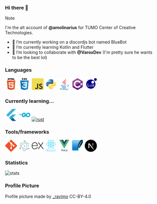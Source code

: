 ### Hi there 👋

> [!NOTE]
> I'm the alt account of **@amolinarius** for TUMO Center of Creative Technologies.

- 🔭 I’m currently working on a discordjs bot named BlueBot
- 🌱 I’m currently learning Kotlin and Flutter
- 👯 I’m looking to collaborate with **@VaroxDev** (I'm pretty sure he wants to be the best lol)

<h3>Languages</h3>
<p>
    <a href="https://html.spec.whatwg.org"><img src="https://raw.githubusercontent.com/devicons/devicon/master/icons/html5/html5-original-wordmark.svg" alt="html5" width="40" height="40"/></a>
    <a href="https://https://www.w3.org/TR/CSS/#css"><img src="https://raw.githubusercontent.com/devicons/devicon/master/icons/css3/css3-original-wordmark.svg" alt="css3" width="40" height="40"/></a>
    <a href="https://ecma-international.org/publications-and-standards/standards/ecma-262"><img src="https://raw.githubusercontent.com/devicons/devicon/master/icons/javascript/javascript-original.svg" alt="javascript" width="40" height="40"/></a>
    <a href="https://www.python.org"><img src="https://raw.githubusercontent.com/devicons/devicon/master/icons/python/python-original.svg" alt="python" width="40" height="40"/></a>
    <a href="https://www.oracle.com/java"><img src="https://raw.githubusercontent.com/devicons/devicon/master/icons/java/java-original.svg" alt="java" width="40" height="40"/></a>
    <a href=https://learn.microsoft.com/en-us/dotnet/csharp/""><img src="https://raw.githubusercontent.com/devicons/devicon/master/icons/csharp/csharp-original.svg" alt="csharp" width="40" height="40"/></a>
    <a href="https://www.lua.org"><img src="https://raw.githubusercontent.com/devicons/devicon/master/icons/lua/lua-original.svg" alt="lua" width="40" height="40"/></a>
</p>

<h3>Currently learning...</h3>
<p>
    <a href="https://flutter.dev"><img src="https://raw.githubusercontent.com/devicons/devicon/master/icons/flutter/flutter-original.svg" alt="flutter" width="40" height="40"/></a>
    <a href="https://go.dev"><img src="https://raw.githubusercontent.com/devicons/devicon/master/icons/go/go-original-wordmark.svg" alt="go" width="40" height="40"/></a>
    <a href="https://rust-lang.org"><img src="https://www.rust-lang.org/logos/rust-logo-64x64.png" alt="rust" width="40" height="40"/></a>
</p>
    
<h3>Tools/frameworks</h3>
<p>
    <a href="https://git-scm.com"><img src="https://raw.githubusercontent.com/devicons/devicon/master/icons/git/git-original.svg" alt="git" width="40" height="40"/></a>
    <a href="https://www.electronjs.org"><img src="https://raw.githubusercontent.com/devicons/devicon/master/icons/electron/electron-original.svg" alt="electron" width="40" height="40"/></a>
    <a href="https://expressjs.com"><img src="https://raw.githubusercontent.com/devicons/devicon/master/icons/express/express-original.svg" alt="express" width="40" height="40"/></a>
    <a href="https://react.dev"><img src="https://raw.githubusercontent.com/devicons/devicon/master/icons/react/react-original-wordmark.svg" alt="react" width="40" height="40"/></a>
    <a href="https://vuejs.org"><img src="https://raw.githubusercontent.com/devicons/devicon/master/icons/vuejs/vuejs-original-wordmark.svg" alt="vuejs" width="40" height="40"/></a>
    <a href="https://www.sqlite.org"><img src="https://github.com/devicons/devicon/blob/master/icons/sqlite/sqlite-original.svg" alt="sqlite" width="40" height="40"/></a>
    <a href="https://nextjs.org"><img src="https://github.com/devicons/devicon/blob/master/icons/nextjs/nextjs-original.svg" alt="nextjs" width="40" height="40" /></a>
</p>

<h3>Statistics</h3>
<p>
    <img src="https://github-readme-stats.vercel.app/api?username=amolinarius&show_icons=true&locale=en&theme=github_dark_dimmed" alt="stats"/>
</p>

<h3>Profile Picture</h3>
<p>
    Profile picture made by <a href="https://twitter.com/_ravimo">_ravimo</a> CC-BY-4.0
</p>

